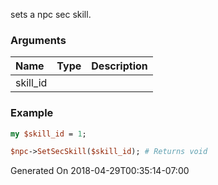 sets a npc sec skill.
### Arguments
**Name**|**Type**|**Description**
:---|:---|:---
skill_id||

### Example

```perl
my $skill_id = 1;

$npc->SetSecSkill($skill_id); # Returns void
```


Generated On 2018-04-29T00:35:14-07:00
